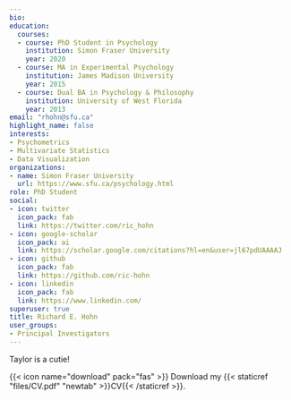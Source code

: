 ```yaml
---
bio: 
education:
  courses:
  - course: PhD Student in Psychology
    institution: Simon Fraser University
    year: 2020
  - course: MA in Experimental Psychology
    institution: James Madison University
    year: 2015
  - course: Dual BA in Psychology & Philosophy
    institution: University of West Florida
    year: 2013
email: "rhohn@sfu.ca"
highlight_name: false
interests:
- Psychometrics
- Multivariate Statistics
- Data Visualization
organizations:
- name: Simon Fraser University
  url: https://www.sfu.ca/psychology.html
role: PhD Student
social:
- icon: twitter
  icon_pack: fab
  link: https://twitter.com/ric_hohn
- icon: google-scholar
  icon_pack: ai
  link: https://scholar.google.com/citations?hl=en&user=jl67pdUAAAAJ
- icon: github
  icon_pack: fab
  link: https://github.com/ric-hohn
- icon: linkedin
  icon_pack: fab
  link: https://www.linkedin.com/
superuser: true
title: Richard E. Hohn
user_groups:
- Principal Investigators
---
```


Taylor is a cutie!

{{< icon name="download" pack="fas" >}} Download my {{< staticref "files/CV.pdf" "newtab" >}}CV{{< /staticref >}}.
